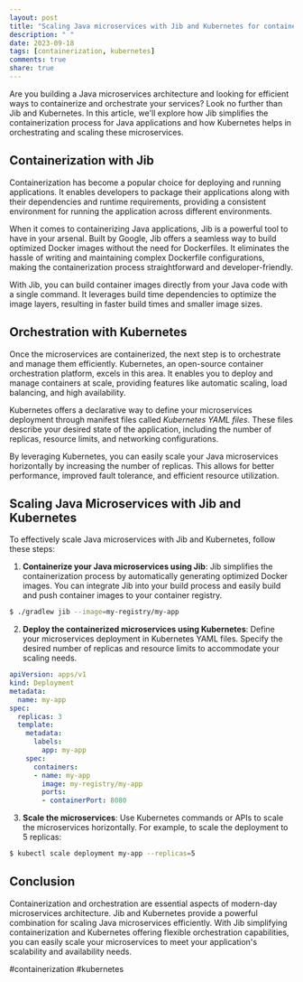 ```yaml
---
layout: post
title: "Scaling Java microservices with Jib and Kubernetes for containerization and orchestration"
description: " "
date: 2023-09-18
tags: [containerization, kubernetes]
comments: true
share: true
---
```


Are you building a Java microservices architecture and looking for efficient ways to containerize and orchestrate your services? Look no further than Jib and Kubernetes. In this article, we'll explore how Jib simplifies the containerization process for Java applications and how Kubernetes helps in orchestrating and scaling these microservices.

## Containerization with Jib

Containerization has become a popular choice for deploying and running applications. It enables developers to package their applications along with their dependencies and runtime requirements, providing a consistent environment for running the application across different environments.

When it comes to containerizing Java applications, Jib is a powerful tool to have in your arsenal. Built by Google, Jib offers a seamless way to build optimized Docker images without the need for Dockerfiles. It eliminates the hassle of writing and maintaining complex Dockerfile configurations, making the containerization process straightforward and developer-friendly.

With Jib, you can build container images directly from your Java code with a single command. It leverages build time dependencies to optimize the image layers, resulting in faster build times and smaller image sizes.

## Orchestration with Kubernetes

Once the microservices are containerized, the next step is to orchestrate and manage them efficiently. Kubernetes, an open-source container orchestration platform, excels in this area. It enables you to deploy and manage containers at scale, providing features like automatic scaling, load balancing, and high availability.

Kubernetes offers a declarative way to define your microservices deployment through manifest files called *Kubernetes YAML files*. These files describe your desired state of the application, including the number of replicas, resource limits, and networking configurations.

By leveraging Kubernetes, you can easily scale your Java microservices horizontally by increasing the number of replicas. This allows for better performance, improved fault tolerance, and efficient resource utilization.

## Scaling Java Microservices with Jib and Kubernetes

To effectively scale Java microservices with Jib and Kubernetes, follow these steps:

1. **Containerize your Java microservices using Jib**: Jib simplifies the containerization process by automatically generating optimized Docker images. You can integrate Jib into your build process and easily build and push container images to your container registry.

```bash
$ ./gradlew jib --image=my-registry/my-app
```

2. **Deploy the containerized microservices using Kubernetes**: Define your microservices deployment in Kubernetes YAML files. Specify the desired number of replicas and resource limits to accommodate your scaling needs.

```yaml
apiVersion: apps/v1
kind: Deployment
metadata:
  name: my-app
spec:
  replicas: 3
  template:
    metadata:
      labels:
        app: my-app
    spec:
      containers:
      - name: my-app
        image: my-registry/my-app
        ports:
        - containerPort: 8080
```

3. **Scale the microservices**: Use Kubernetes commands or APIs to scale the microservices horizontally. For example, to scale the deployment to 5 replicas:

```bash
$ kubectl scale deployment my-app --replicas=5
```

## Conclusion

Containerization and orchestration are essential aspects of modern-day microservices architecture. Jib and Kubernetes provide a powerful combination for scaling Java microservices efficiently. With Jib simplifying containerization and Kubernetes offering flexible orchestration capabilities, you can easily scale your microservices to meet your application's scalability and availability needs.

#containerization #kubernetes